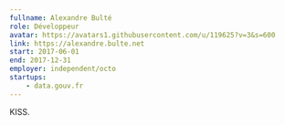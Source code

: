 ```yaml
---
fullname: Alexandre Bulté
role: Développeur
avatar: https://avatars1.githubusercontent.com/u/119625?v=3&s=600
link: https://alexandre.bulte.net
start: 2017-06-01
end: 2017-12-31
employer: independent/octo
startups:
    - data.gouv.fr
---
```


KISS.
